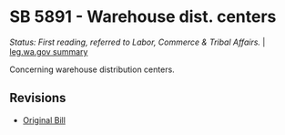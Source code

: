 # SB 5891 - Warehouse dist. centers
*Status: First reading, referred to Labor, Commerce & Tribal Affairs.* | [leg.wa.gov summary](https://app.leg.wa.gov/billsummary?BillNumber=5891&Year=2021)

Concerning warehouse distribution centers.

## Revisions
* [Original Bill](1/)